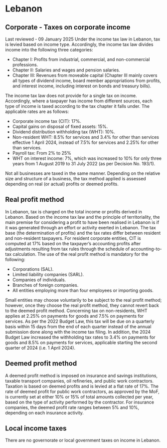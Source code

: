 # Lebanon
## Corporate - Taxes on corporate income
Last reviewed - 09 January 2025
Under the income tax law in Lebanon, tax is levied based on income type. Accordingly, the income tax law divides income into the following three categories:
  * Chapter I: Profits from industrial, commercial, and non-commercial professions.
  * Chapter II: Salaries and wages and pension salaries.
  * Chapter III: Revenues from moveable capital (Chapter III mainly covers all types of dividend income, board member appropriations from profits, and interest income, including interest on bonds and treasury bills).


The income tax law does not provide for a single tax on income. Accordingly, where a taxpayer has income from different sources, each type of income is taxed according to the tax chapter it falls under. The applicable rates are as follows:
  * Corporate income tax (CIT): 17%.
  * Capital gains on disposal of fixed assets: 15%.
  * Dividend distribution withholding tax (WHT): 10%.
  * Non-resident WHT: 8.5% for services and 3.4% for other than services effective 1 April 2024, instead of 7.5% for services and 2.25% for other than services. 
  * Payroll tax: From 2% to 25%
  * WHT on interest income: 7%, which was increased to 10% for only three years from 1 August 2019 to 31 July 2022 (as per Decision No. 193/1).


Not all businesses are taxed in the same manner. Depending on the relative size and structure of a business, the tax method applied is assessed depending on real (or actual) profits or deemed profits.
## Real profit method
In Lebanon, tax is charged on the total income or profits derived in Lebanon. Based on the income tax law and the principle of territoriality, the main premise for considering a profit to have been realised in Lebanon is if it was generated through an effort or activity exerted in Lebanon.
The tax base (the determination of profits) and the tax rates differ between resident and non-resident taxpayers.
For resident corporate entities, CIT is computed at 17% based on the taxpayer’s accounting profits after adjustments resulting from tax rules through the schedule of accounting-to-tax calculation.
The use of the real profit method is mandatory for the following:
  * Corporations (SAL).
  * Limited liability companies (SARL).
  * Companies of individuals.
  * Branches of foreign companies.
  * All entities employing more than four employees or importing goods.


Small entities may choose voluntarily to be subject to the real profit method; however, once they choose the real profit method, they cannot revert back to the deemed profit method.
Concerning tax on non-residents, WHT applies at 2.25% on payments for goods and 7.5% on payments for services. As per the 2022 Budget Law, this tax will be due on a quarterly basis within 15 days from the end of each quarter instead of the annual submission done along with the income tax filing. In addition, the 2024 Budget Law increased the withholding tax rates to 3.4% on payments for goods and 8.5% on payments for services, applicable starting the second quarter of 2024 (i.e. 1 April 2024). 
## Deemed profit method
A deemed profit method is imposed on insurance and savings institutions, taxable transport companies, oil refineries, and public work contractors.
Taxation is based on deemed profits and is levied at a flat rate of 17%.
The rate of deemed profit for public work contractors, as approved by the MoF, is currently set at either 10% or 15% of total amounts collected per year, based on the type of activity performed by the contractor.
For insurance companies, the deemed profit rate ranges between 5% and 10%, depending on each insurance activity.
## Local income taxes
There are no governorate or local government taxes on income in Lebanon.
